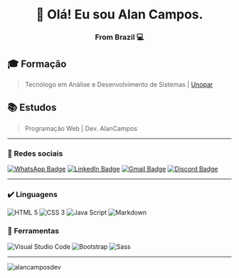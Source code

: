  
<h1 align="center">👋 Olá! Eu sou <strong>Alan Campos</strong>. </h1>
<h3 align="center">From Brazil 💻</h3>

## 🎓 Formação 

> Tecnólogo em Análise e Desenvolvimento de Sistemas  | [Unopar](https://www.unopar.com.br/curso/analise-e-desenvolvimento-de-sistemas/)  


## 📚 Estudos

> Programação Web | Dev. AlanCampos   

---

### 🔗 Redes sociais

[![WhatsApp Badge](https://img.shields.io/badge/WhatsApp-25D366?style=for-the-badge&logo=whatsapp&logoColor=white&link=https://github.com/rhogger)](https://api.whatsapp.com/send?phone=556992266984)
[![LinkedIn Badge](https://img.shields.io/badge/-LinkedIn-%230077B5?style=for-the-badge&logo=linkedin&logoColor=white&link=https://github.com/rhogger)](https://www.linkedin.com/in/alancamposdeveloper/)
[![Gmail Badge](https://img.shields.io/badge/-Gmail-%23333?style=for-the-badge&logo=gmail&logoColor=white&link=https://github.com/rhogger)](mailto:alancamposdeveloper@gmail.com)
[![Discord Badge](https://img.shields.io/badge/Discord-7289DA?style=for-the-badge&logo=discord&logoColor=white&link=https://github.com/rhogger)](https://discord.io/alancamposdev)

---

### ✔️ Linguagens
  
  ![HTML 5](https://img.shields.io/badge/HTML5-E34F26?style=for-the-badge&logo=html5&logoColor=white)
  ![CSS 3](https://img.shields.io/badge/CSS3-1572B6?style=for-the-badge&logo=css3&logoColor=white)
  ![Java Script](https://img.shields.io/badge/JavaScript-323330?style=for-the-badge&logo=javascript&logoColor=F7DF1E)
  ![Markdown](https://img.shields.io/badge/Markdown-000000?style=for-the-badge&logo=markdown&logoColor=white)
  
  
### 🧰 Ferramentas

   
  ![Visual Studio Code](https://img.shields.io/badge/Visual_Studio_Code-0078D4?style=for-the-badge&logo=visual%20studio%20code&logoColor=white)
  ![Bootstrap](https://img.shields.io/badge/Bootstrap-563D7C?style=for-the-badge&logo=bootstrap&logoColor=white)
  ![Sass](https://img.shields.io/badge/Sass-CC6699?style=for-the-badge&logo=sass&logoColor=white)
  
  ----

  <p><img align="center" src="https://github-readme-stats.vercel.app/api/top-langs?username=alancamposdev&show_icons=true&locale=en&layout=compact" alt="alancamposdev" /></p>
  

  
  
  
  
  
  
  
  
